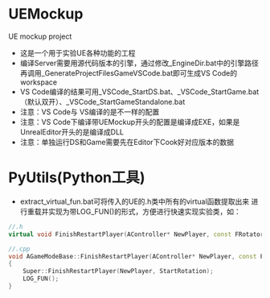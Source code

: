 # UEMockup
UE mockup project

* 这是一个用于实验UE各种功能的工程
* 编译Server需要用源代码版本的引擎，通过修改_EngineDir.bat中的引擎路径再调用_GenerateProjectFilesGameVSCode.bat即可生成VS Code的workspace
* VS Code编译的结果可用_VSCode_StartDS.bat、_VSCode_StartGame.bat（默认双开）、_VSCode_StartGameStandalone.bat
* 注意：VS Code与 VS编译的是不一样的配置
* 注意：VS Code下编译带UEMockup开头的配置是编译成EXE，如果是UnrealEditor开头的是编译成DLL
* 注意：单独运行DS和Game需要先在Editor下Cook好对应版本的数据

# PyUtils(Python工具)
* extract_virtual_fun.bat可将传入的UE的.h类中所有的virtual函数提取出来 进行重载并实现为带LOG_FUN()的形式，方便进行快速实现实验类，如：
```c++
//.h
virtual void FinishRestartPlayer(AController* NewPlayer, const FRotator& StartRotation) override;

//.cpp
void AGameModeBase::FinishRestartPlayer(AController* NewPlayer, const FRotator& StartRotation)
{
    Super::FinishRestartPlayer(NewPlayer, StartRotation);
    LOG_FUN();
}
```
